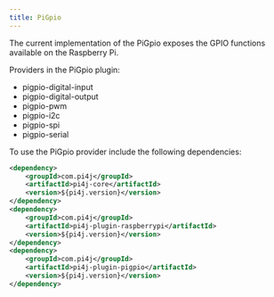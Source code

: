 ```yaml
---
title: PiGpio
---
```


The current implementation of the PiGpio exposes the GPIO functions available on the Raspberry Pi.

Providers in the PiGpio plugin:

* pigpio-digital-input
* pigpio-digital-output
* pigpio-pwm
* pigpio-i2c
* pigpio-spi
* pigpio-serial

To use the PiGpio provider include the following dependencies:

``` xml
<dependency>
    <groupId>com.pi4j</groupId>
    <artifactId>pi4j-core</artifactId>
    <version>${pi4j.version}</version>
</dependency>
<dependency>
    <groupId>com.pi4j</groupId>
    <artifactId>pi4j-plugin-raspberrypi</artifactId>
    <version>${pi4j.version}</version>
</dependency>
<dependency>
    <groupId>com.pi4j</groupId>
    <artifactId>pi4j-plugin-pigpio</artifactId>
    <version>${pi4j.version}</version>
</dependency>
```
